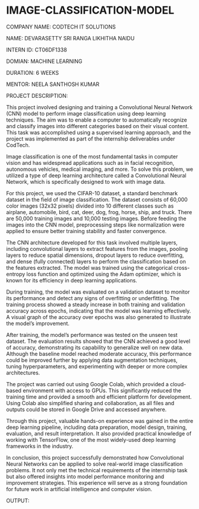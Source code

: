 # IMAGE-CLASSIFICATION-MODEL

COMPANY NAME: CODTECH IT SOLUTIONS

NAME: DEVARASETTY SRI RANGA LIKHITHA NAIDU

INTERN ID: CT06DF1338

DOMIAN: MACHINE LEARNING

DURATION: 6 WEEKS

MENTOR: NEELA SANTHOSH KUMAR

PROJECT DESCRIPTION:

This project involved designing and training a Convolutional Neural Network (CNN) model to perform image classification using deep learning techniques. The aim was to enable a computer to automatically recognize and classify images into different categories based on their visual content. This task was accomplished using a supervised learning approach, and the project was implemented as part of the internship deliverables under CodTech.

Image classification is one of the most fundamental tasks in computer vision and has widespread applications such as in facial recognition, autonomous vehicles, medical imaging, and more. To solve this problem, we utilized a type of deep learning architecture called a Convolutional Neural Network, which is specifically designed to work with image data.

For this project, we used the CIFAR-10 dataset, a standard benchmark dataset in the field of image classification. The dataset consists of 60,000 color images (32x32 pixels) divided into 10 different classes such as airplane, automobile, bird, cat, deer, dog, frog, horse, ship, and truck. There are 50,000 training images and 10,000 testing images. Before feeding the images into the CNN model, preprocessing steps like normalization were applied to ensure better training stability and faster convergence.

The CNN architecture developed for this task involved multiple layers, including convolutional layers to extract features from the images, pooling layers to reduce spatial dimensions, dropout layers to reduce overfitting, and dense (fully connected) layers to perform the classification based on the features extracted. The model was trained using the categorical cross-entropy loss function and optimized using the Adam optimizer, which is known for its efficiency in deep learning applications.

During training, the model was evaluated on a validation dataset to monitor its performance and detect any signs of overfitting or underfitting. The training process showed a steady increase in both training and validation accuracy across epochs, indicating that the model was learning effectively. A visual graph of the accuracy over epochs was also generated to illustrate the model’s improvement.

After training, the model’s performance was tested on the unseen test dataset. The evaluation results showed that the CNN achieved a good level of accuracy, demonstrating its capability to generalize well on new data. Although the baseline model reached moderate accuracy, this performance could be improved further by applying data augmentation techniques, tuning hyperparameters, and experimenting with deeper or more complex architectures.

The project was carried out using Google Colab, which provided a cloud-based environment with access to GPUs. This significantly reduced the training time and provided a smooth and efficient platform for development. Using Colab also simplified sharing and collaboration, as all files and outputs could be stored in Google Drive and accessed anywhere.

Through this project, valuable hands-on experience was gained in the entire deep learning pipeline, including data preparation, model design, training, evaluation, and result interpretation. It also provided practical knowledge of working with TensorFlow, one of the most widely-used deep learning frameworks in the industry.

In conclusion, this project successfully demonstrated how Convolutional Neural Networks can be applied to solve real-world image classification problems. It not only met the technical requirements of the internship task but also offered insights into model performance monitoring and improvement strategies. This experience will serve as a strong foundation for future work in artificial intelligence and computer vision.

OUTPUT:



